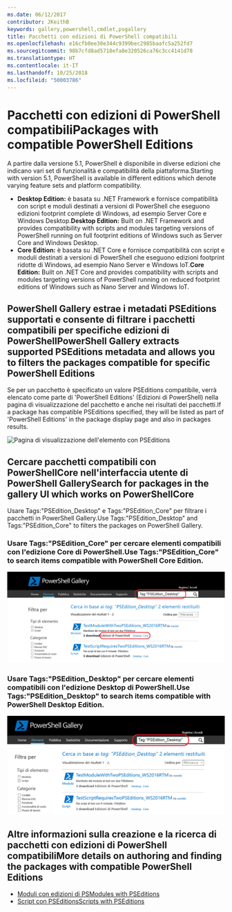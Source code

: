 ```yaml
---
ms.date: 06/12/2017
contributor: JKeithB
keywords: gallery,powershell,cmdlet,psgallery
title: Pacchetti con edizioni di PowerShell compatibili
ms.openlocfilehash: e16cfb0ee30e344c9399bec2985baafc5a252fd7
ms.sourcegitcommit: 98b7cfd8ad5718efa8e320526ca76c3cc4141d78
ms.translationtype: HT
ms.contentlocale: it-IT
ms.lasthandoff: 10/25/2018
ms.locfileid: "50003786"
---
```

# <a name="packages-with-compatible-powershell-editions"></a><span data-ttu-id="48a6c-103">Pacchetti con edizioni di PowerShell compatibili</span><span class="sxs-lookup"><span data-stu-id="48a6c-103">Packages with compatible PowerShell Editions</span></span>

<span data-ttu-id="48a6c-104">A partire dalla versione 5.1, PowerShell è disponibile in diverse edizioni che indicano vari set di funzionalità e compatibilità della piattaforma.</span><span class="sxs-lookup"><span data-stu-id="48a6c-104">Starting with version 5.1, PowerShell is available in different editions which denote varying feature sets and platform compatibility.</span></span>

- <span data-ttu-id="48a6c-105">**Desktop Edition:** è basata su .NET Framework e fornisce compatibilità con script e moduli destinati a versioni di PowerShell che eseguono edizioni footprint complete di Windows, ad esempio Server Core e Windows Desktop.</span><span class="sxs-lookup"><span data-stu-id="48a6c-105">**Desktop Edition:** Built on .NET Framework and provides compatibility with scripts and modules targeting versions of PowerShell running on full footprint editions of Windows such as Server Core and Windows Desktop.</span></span>
- <span data-ttu-id="48a6c-106">**Core Edition:** è basata su .NET Core e fornisce compatibilità con script e moduli destinati a versioni di PowerShell che eseguono edizioni footprint ridotte di Windows, ad esempio Nano Server e Windows IoT.</span><span class="sxs-lookup"><span data-stu-id="48a6c-106">**Core Edition:** Built on .NET Core and provides compatibility with scripts and modules targeting versions of PowerShell running on reduced footprint editions of Windows such as Nano Server and Windows IoT.</span></span>

## <a name="powershell-gallery-extracts-supported-pseditions-metadata-and-allows-you-to-filters-the-packages-compatible-for-specific-powershell-editions"></a><span data-ttu-id="48a6c-107">PowerShell Gallery estrae i metadati PSEditions supportati e consente di filtrare i pacchetti compatibili per specifiche edizioni di PowerShell</span><span class="sxs-lookup"><span data-stu-id="48a6c-107">PowerShell Gallery extracts supported PSEditions metadata and allows you to filters the packages compatible for specific PowerShell Editions</span></span>

<span data-ttu-id="48a6c-108">Se per un pacchetto è specificato un valore PSEditions compatibile, verrà elencato come parte di 'PowerShell Editions' (Edizioni di PowerShell) nella pagina di visualizzazione del pacchetto e anche nei risultati dei pacchetti.</span><span class="sxs-lookup"><span data-stu-id="48a6c-108">If a package has compatible PSEditions specified, they will be listed as part of 'PowerShell Editions' in the package display page and also in packages results.</span></span>

![Pagina di visualizzazione dell'elemento con PSEditions](../../Images/manual_package_download.png)

## <a name="search-for-packages-in-the-gallery-ui-which-works-on-powershellcore"></a><span data-ttu-id="48a6c-110">Cercare pacchetti compatibili con PowerShellCore nell'interfaccia utente di PowerShell Gallery</span><span class="sxs-lookup"><span data-stu-id="48a6c-110">Search for packages in the gallery UI which works on PowerShellCore</span></span>

<span data-ttu-id="48a6c-111">Usare Tags:"PSEdition_Desktop" e Tags:"PSEdition_Core" per filtrare i pacchetti in PowerShell Gallery.</span><span class="sxs-lookup"><span data-stu-id="48a6c-111">Use Tags:"PSEdition_Desktop" and Tags:"PSEdition_Core" to filters the packages on PowerShell Gallery.</span></span>

### <a name="use-tagspseditioncore-to-search-items-compatible-with-powershell-core-edition"></a><span data-ttu-id="48a6c-112">Usare Tags:"PSEdition_Core" per cercare elementi compatibili con l'edizione Core di PowerShell.</span><span class="sxs-lookup"><span data-stu-id="48a6c-112">Use Tags:"PSEdition_Core" to search items compatible with PowerShell Core Edition.</span></span>

![Cercare elementi compatibili con l'edizione Core di PowerShell nei risultati](../../Images/SearchResultsWithPSEditions.PNG)

### <a name="use-tagspseditiondesktop-to-search-items-compatible-with-powershell-desktop-edition"></a><span data-ttu-id="48a6c-114">Usare Tags:"PSEdition_Desktop" per cercare elementi compatibili con l'edizione Desktop di PowerShell.</span><span class="sxs-lookup"><span data-stu-id="48a6c-114">Use Tags:"PSEdition_Desktop" to search items compatible with PowerShell Desktop Edition.</span></span>

![Cercare elementi compatibili con l'edizione Desktop di PowerShell nei risultati](../../Images/SearchResultsWithPSEdition-Desktop.PNG)

## <a name="more-details-on-authoring-and-finding-the-packages-with-compatible-powershell-editions"></a><span data-ttu-id="48a6c-116">Altre informazioni sulla creazione e la ricerca di pacchetti con edizioni di PowerShell compatibili</span><span class="sxs-lookup"><span data-stu-id="48a6c-116">More details on authoring and finding the packages with compatible PowerShell Editions</span></span>

- [<span data-ttu-id="48a6c-117">Moduli con edizioni di PS</span><span class="sxs-lookup"><span data-stu-id="48a6c-117">Modules with PSEditions</span></span>](../../concepts/module-psedition-support.md)
- [<span data-ttu-id="48a6c-118">Script con PSEditions</span><span class="sxs-lookup"><span data-stu-id="48a6c-118">Scripts with PSEditions</span></span>](../../concepts/script-psedition-support.md)
